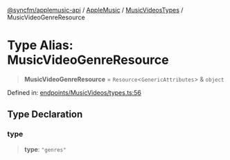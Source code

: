 [@syncfm/applemusic-api](../../../../../../globals.md) / [AppleMusic](../../../index.md) / [MusicVideosTypes](../index.md) / MusicVideoGenreResource

# Type Alias: MusicVideoGenreResource

> **MusicVideoGenreResource** = `Resource`\<`GenericAttributes`\> & `object`

Defined in: [endpoints/MusicVideos/types.ts:56](https://github.com/sync-fm/applemusic-api/blob/9471caba6a6b5bc92263ffc6e5d9c04672ec1f7f/src/endpoints/MusicVideos/types.ts#L56)

## Type Declaration

### type

> **type**: `"genres"`
